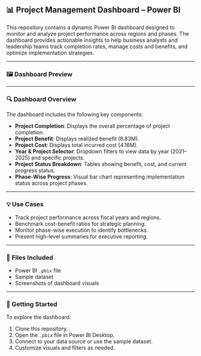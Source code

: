 ## 📊 Project Management Dashboard – Power BI

This repository contains a dynamic Power BI dashboard designed to monitor and analyze project performance across regions and phases. The dashboard provides actionable insights to help business analysts and leadership teams track completion rates, manage costs and benefits, and optimize implementation strategies.

---

### 🖼️ Dashboard Preview


---
### 🔍 Dashboard Overview

The dashboard includes the following key components:

- **Project Completion**: Displays the overall percentage of project completion.
- **Project Benefit**: Displays realized benefit (8.83M).
- **Project Cost**: Displays total incurred cost (4.16M).
- **Year & Project Selector**: Dropdown filters to view data by year (2021–2025) and specific projects.
- **Project Status Breakdown**: Tables showing benefit, cost, and current progress status.
- **Phase-Wise Progress**: Visual bar chart representing implementation status across project phases.
---
### 💡 Use Cases

- Track project performance across fiscal years and regions.
- Benchmark cost-benefit ratios for strategic planning.
- Monitor phase-wise execution to identify bottlenecks.
- Present high-level summaries for executive reporting.
---
### 📁 Files Included

- Power BI `.pbix` file
- Sample dataset
- Screenshots of dashboard visuals
---
### 🚀 Getting Started

To explore the dashboard:
1. Clone this repository.
2. Open the `.pbix` file in Power BI Desktop.
3. Connect to your data source or use the sample dataset.
4. Customize visuals and filters as needed.
